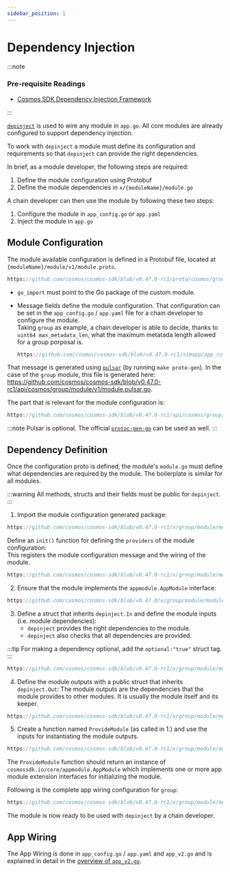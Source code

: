 ```yaml
---
sidebar_position: 1
---
```


# Dependency Injection

:::note

### Pre-requisite Readings

* [Cosmos SDK Dependency Injection Framework](../tooling/02-depinject.md)

:::

[`depinject`](../tooling/02-depinject.md) is used to wire any module in `app.go`.
All core modules are already configured to support dependency injection.

To work with `depinject` a module must define its configuration and requirements so that `depinject` can provide the right dependencies.

In brief, as a module developer, the following steps are required:

1. Define the module configuration using Protobuf
2. Define the module dependencies in `x/{moduleName}/module.go`

A chain developer can then use the module by following these two steps:

1. Configure the module in `app_config.go` or `app.yaml`
2. Inject the module in `app.go`

## Module Configuration

The module available configuration is defined in a Protobuf file, located at `{moduleName}/module/v1/module.proto`.

```protobuf reference
https://github.com/cosmos/cosmos-sdk/blob/v0.47.0-rc1/proto/cosmos/group/module/v1/module.proto
```

* `go_import` must point to the Go package of the custom module.
* Message fields define the module configuration.
  That configuration can be set in the `app_config.go` / `app.yaml` file for a chain developer to configure the module.  
  Taking `group` as example, a chain developer is able to decide, thanks to `uint64 max_metadata_len`, what the maximum metatada length allowed for a group porposal is.

  ```go reference
  https://github.com/cosmos/cosmos-sdk/blob/v0.47.0-rc1/simapp/app_config.go#L226-L230
  ```

That message is generated using [`pulsar`](https://github.com/cosmos/cosmos-sdk/blob/v0.47.0-rc1/scripts/protocgen-pulsar.sh) (by running `make proto-gen`).
In the case of the `group` module, this file is generated here: https://github.com/cosmos/cosmos-sdk/blob/v0.47.0-rc1/api/cosmos/group/module/v1/module.pulsar.go.

The part that is relevant for the module configuration is:

```go reference
https://github.com/cosmos/cosmos-sdk/blob/v0.47.0-rc1/api/cosmos/group/module/v1/module.pulsar.go#L515-L527
```

:::note
Pulsar is optional. The official [`protoc-gen-go`](https://developers.google.com/protocol-buffers/docs/reference/go-generated) can be used as well.
:::

## Dependency Definition

Once the configuration proto is defined, the module's `module.go` must define what dependencies are required by the module.
The boilerplate is similar for all modules.

:::warning
All methods, structs and their fields must be public for `depinject`.
:::

1. Import the module configuration generated package:

  ```go reference
  https://github.com/cosmos/cosmos-sdk/blob/v0.47.0-rc1/x/group/module/module.go#L12-L14
  ```

  Define an `init()` function for defining the `providers` of the module configuration:  
  This registers the module configuration message and the wiring of the module.

  ```go reference
  https://github.com/cosmos/cosmos-sdk/blob/v0.47.0-rc1/x/group/module/module.go#L199-L204
  ```

2. Ensure that the module implements the `appmodule.AppModule` interface:

  ```go reference
  https://github.com/cosmos/cosmos-sdk/blob/v0.47.0/x/group/module/module.go#L58-L64
  ```

3. Define a struct that inherits `depinject.In` and define the module inputs (i.e. module dependencies):
   * `depinject` provides the right dependencies to the module.
   * `depinject` also checks that all dependencies are provided.

  :::tip
  For making a dependency optional, add the `optional:"true"` struct tag.  
  :::

  ```go reference
  https://github.com/cosmos/cosmos-sdk/blob/v0.47.0-rc1/x/group/module/module.go#L206-L216
  ```

4. Define the module outputs with a public struct that inherits `depinject.Out`:
   The module outputs are the dependencies that the module provides to other modules. It is usually the module itself and its keeper.

  ```go reference
  https://github.com/cosmos/cosmos-sdk/blob/v0.47.0-rc1/x/group/module/module.go#L218-L223
  ```

5. Create a function named `ProvideModule` (as called in 1.) and use the inputs for instantiating the module outputs.

  ```go reference
  https://github.com/cosmos/cosmos-sdk/blob/v0.47.0-rc1/x/group/module/module.go#L225-L235
  ```

The `ProvideModule` function should return an instance of `cosmossdk.io/core/appmodule.AppModule` which implements
one or more app module extension interfaces for initializing the module.

Following is the complete app wiring configuration for `group`:

```go reference
https://github.com/cosmos/cosmos-sdk/blob/v0.47.0-rc1/x/group/module/module.go#L195-L235
```

The module is now ready to be used with `depinject` by a chain developer.

## App Wiring

The App Wiring is done in `app_config.go` / `app.yaml` and `app_v2.go` and is explained in detail in the [overview of `app_v2.go`](../building-apps/01-app-go-v2.md).
